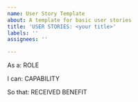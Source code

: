 ```yaml
---
name: User Story Template
about: A template for basic user stories
title: 'USER STORIES: <your title>'
labels: ''
assignees: ''

---
```


As a: ROLE

I can: CAPABILITY

So that: RECEIVED BENEFIT
